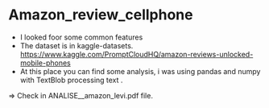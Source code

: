 # Amazon_review_cellphone
- I looked foor some common features 
- The dataset is in kaggle-datasets. https://www.kaggle.com/PromptCloudHQ/amazon-reviews-unlocked-mobile-phones
- At this place you can find some analysis, i was using pandas and numpy with TextBlob processing text .

=> Check in ANALISE__amazon_levi.pdf file.
